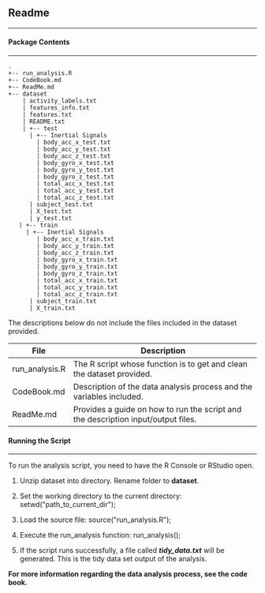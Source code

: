 ## Readme ##

***

#### Package Contents ####


***


```
.
+-- run_analysis.R
+-- CodeBook.md
+-- ReadMe.md
+-- dataset
    | activity_labels.txt
    | features_info.txt
    | features.txt
    | README.txt
    | +-- test
      | +-- Inertial Signals
        | body_acc_x_test.txt
        | body_acc_y_test.txt
        | body_acc_z_test.txt
        | body_gyro_x_test.txt
        | body_gyro_y_test.txt
        | body_gyro_z_test.txt
        | total_acc_x_test.txt
        | total_acc_y_test.txt
        | total_acc_z_test.txt
      | subject_test.txt
      | X_test.txt
      | y_test.txt
   | +-- train
     | +-- Inertial Signals
        | body_acc_x_train.txt
        | body_acc_y_train.txt
        | body_acc_z_train.txt
        | body_gyro_x_train.txt
        | body_gyro_y_train.txt
        | body_gyro_z_train.txt
        | total_acc_x_train.txt
        | total_acc_y_train.txt
        | total_acc_z_train.txt
      | subject_train.txt
      | X_train.txt
```
The descriptions below do not include the files included in the dataset provided.

|           File                  |          Description         |
|-----------------------------|-------------------|
| run_analysis.R              | The R script whose function is to get and clean the     dataset provided.                  |
| CodeBook.md                 | Description of the data analysis process and the variables included.                  |
| ReadMe.md                   | Provides a guide on how to run the script and the description input/output files.                  |


#### Running the Script ####


***
To run the analysis script, you need to have the R Console or RStudio open.

1. Unzip dataset into directory. Rename folder to **dataset**.

2. Set the working directory to the current directory: setwd("path_to_current_dir");

3. Load the source file: source("run_analysis.R");

4. Execute the run_analysis function: run_analysis();

5. If the script runs successfully, a file called ***tidy_data.txt*** will be generated. This is the tidy data set output of the analysis.


**For more information regarding the data analysis process, see the code book.**